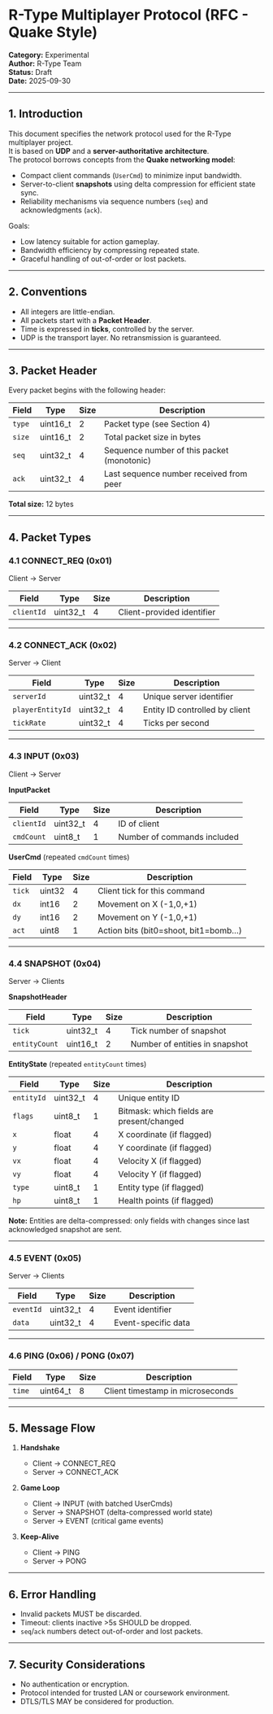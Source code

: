 # R-Type Multiplayer Protocol (RFC - Quake Style)

**Category:** Experimental  
**Author:** R-Type Team  
**Status:** Draft  
**Date:** 2025-09-30  

---

## 1. Introduction

This document specifies the network protocol used for the R-Type multiplayer project.  
It is based on **UDP** and a **server-authoritative architecture**.  
The protocol borrows concepts from the **Quake networking model**:

- Compact client commands (`UserCmd`) to minimize input bandwidth.  
- Server-to-client **snapshots** using delta compression for efficient state sync.  
- Reliability mechanisms via sequence numbers (`seq`) and acknowledgments (`ack`).

Goals:  
- Low latency suitable for action gameplay.  
- Bandwidth efficiency by compressing repeated state.  
- Graceful handling of out-of-order or lost packets. 

---

## 2. Conventions

- All integers are little-endian.  
- All packets start with a **Packet Header**.  
- Time is expressed in **ticks**, controlled by the server.  
- UDP is the transport layer. No retransmission is guaranteed.  

---

## 3. Packet Header

Every packet begins with the following header:

| Field   | Type     | Size | Description                                      |
|---------|----------|------|--------------------------------------------------|
| `type`  | uint16_t | 2    | Packet type (see Section 4)                      |
| `size`  | uint16_t | 2    | Total packet size in bytes                       |
| `seq`   | uint32_t | 4    | Sequence number of this packet (monotonic)       |
| `ack`   | uint32_t | 4    | Last sequence number received from peer          |

**Total size:** 12 bytes  

---

## 4. Packet Types

### 4.1 CONNECT_REQ (0x01)

Client → Server

| Field      | Type     | Size | Description                  |
|------------|----------|------|------------------------------|
| `clientId` | uint32_t | 4    | Client-provided identifier   |

---

### 4.2 CONNECT_ACK (0x02)

Server → Client

| Field            | Type     | Size | Description                     |
|------------------|----------|------|---------------------------------|
| `serverId`       | uint32_t | 4    | Unique server identifier        |
| `playerEntityId` | uint32_t | 4    | Entity ID controlled by client  |
| `tickRate`       | uint32_t | 4    | Ticks per second                |

---

### 4.3 INPUT (0x03)

Client → Server

**InputPacket**

| Field      | Type     | Size | Description                            |
|------------|----------|------|----------------------------------------|
| `clientId` | uint32_t | 4    | ID of client                          |
| `cmdCount` | uint8_t  | 1    | Number of commands included           |

**UserCmd** (repeated `cmdCount` times)

| Field   | Type    | Size | Description                             |
|---------|---------|------|-----------------------------------------|
| `tick`  | uint32  | 4    | Client tick for this command            |
| `dx`    | int16   | 2    | Movement on X (-1,0,+1)                 |
| `dy`    | int16   | 2    | Movement on Y (-1,0,+1)                 |
| `act`   | uint8   | 1    | Action bits (bit0=shoot, bit1=bomb…)    |

---

### 4.4 SNAPSHOT (0x04)

Server → Clients

**SnapshotHeader**

| Field         | Type     | Size | Description                        |
|---------------|----------|------|------------------------------------|
| `tick`        | uint32_t | 4    | Tick number of snapshot            |
| `entityCount` | uint16_t | 2    | Number of entities in snapshot     |

**EntityState** (repeated `entityCount` times)

| Field     | Type     | Size | Description                                |
|-----------|----------|------|--------------------------------------------|
| `entityId`| uint32_t | 4    | Unique entity ID                           |
| `flags`   | uint8_t  | 1    | Bitmask: which fields are present/changed  |
| `x`       | float    | 4    | X coordinate (if flagged)                  |
| `y`       | float    | 4    | Y coordinate (if flagged)                  |
| `vx`      | float    | 4    | Velocity X (if flagged)                    |
| `vy`      | float    | 4    | Velocity Y (if flagged)                    |
| `type`    | uint8_t  | 1    | Entity type (if flagged)                   |
| `hp`      | uint8_t  | 1    | Health points (if flagged)                 |

**Note:** Entities are delta-compressed: only fields with changes since last acknowledged snapshot are sent.  

---

### 4.5 EVENT (0x05)

Server → Clients

| Field     | Type     | Size | Description                     |
|-----------|----------|------|---------------------------------|
| `eventId` | uint32_t | 4    | Event identifier                |
| `data`    | uint32_t | 4    | Event-specific data             |

---

### 4.6 PING (0x06) / PONG (0x07)

| Field  | Type     | Size | Description                      |
|--------|----------|------|----------------------------------|
| `time` | uint64_t | 8    | Client timestamp in microseconds |

---

## 5. Message Flow

1. **Handshake**  
   - Client → CONNECT_REQ  
   - Server → CONNECT_ACK  

2. **Game Loop**  
   - Client → INPUT (with batched UserCmds)  
   - Server → SNAPSHOT (delta-compressed world state)  
   - Server → EVENT (critical game events)  

3. **Keep-Alive**  
   - Client → PING  
   - Server → PONG  

---

## 6. Error Handling

- Invalid packets MUST be discarded.  
- Timeout: clients inactive >5s SHOULD be dropped.  
- `seq`/`ack` numbers detect out-of-order and lost packets.  

---

## 7. Security Considerations

- No authentication or encryption.  
- Protocol intended for trusted LAN or coursework environment.  
- DTLS/TLS MAY be considered for production.  